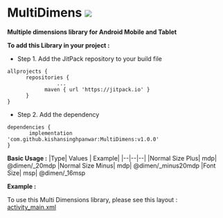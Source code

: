 # MultiDimens [![](https://jitpack.io/v/kishansinghpanwar/MultiDimens.svg)](https://jitpack.io/#kishansinghpanwar/MultiDimens)
**Multiple dimensions library for Android Mobile and Tablet**

 **To add this Library in your project :**
 - Step 1. Add the JitPack repository to your build file
    
    
```
allprojects {
      repositories {
                ...
        	maven { url 'https://jitpack.io' }
      }
}
 ```  
   
 - Step 2. Add the dependency
```
dependencies {
       implementation 'com.github.kishansinghpanwar:MultiDimens:v1.0.0'
}
```
**Basic Usage :**
|Type| Values | Example|
|--|--|--|
|Normal Size Plus| mdp| @dimen/_20mdp
|Normal Size Minus| mdp| @dimen/_minus20mdp
|Font Size| msp| @dimen/_16msp


**Example :**

To use this Multi Dimensions library, please see this layout  : [activity_main.xml](https://github.com/kishansinghpanwar/MultiDimens/blob/master/app/src/main/res/layout/activity_main.xml)

